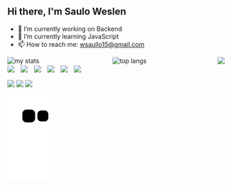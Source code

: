 ## Hi there, I'm Saulo Weslen

- 🔭 I’m currently working on Backend
- 🌱 I’m currently learning JavaScript
- 📫 How to reach me: wsaullo15@gmail.com

<img alt="my stats" align="left" width="47%" src="https://github-readme-stats.vercel.app/api?username=B0o07&show_icons=true&theme=tokyonight"/>

<img alt="top langs" align="left" width="47%" src="https://github-readme-stats.vercel.app/api/top-langs/?username=B0o07&layout=compact&theme=tokyonight&hide=jupyter%20notebook"/>

<p align="left">
  <img src="https://cdn.jsdelivr.net/gh/devicons/devicon/icons/javascript/javascript-original.svg" height="40" style="margin-right:10px;"/>
  <img src="https://cdn.jsdelivr.net/gh/devicons/devicon/icons/typescript/typescript-original.svg" height="40" style="margin-right:10px;"/>
  <img src="https://cdn.jsdelivr.net/gh/devicons/devicon/icons/react/react-original.svg" height="40" style="margin-right:10px;"/>
  <img src="https://cdn.jsdelivr.net/gh/devicons/devicon/icons/html5/html5-original.svg" height="40" style="margin-right:10px;"/>
  <img src="https://cdn.jsdelivr.net/gh/devicons/devicon/icons/css3/css3-original.svg" height="40" style="margin-right:10px;"/>
  <img src="https://cdn.jsdelivr.net/gh/devicons/devicon/icons/python/python-original.svg" height="40" style="margin-right:10px;"/>
  <img src="https://cdn.jsdelivr.net/gh/devicons/devicon/icons/csharp/csharp-original.svg" height="40" />
</p>
  

 
<div> 
  <a href="https://www.instagram.com/nickye_sky" target="_blank"><img src="https://img.shields.io/badge/-Instagram-%23E4405F?style=for-the-badge&logo=instagram&logoColor=white" target="_blank"></a>
  <a href = "wsaullo15@gmail.com"><img src="https://img.shields.io/badge/-Gmail-%23333?style=for-the-badge&logo=gmail&logoColor=white" target="_blank"></a>
  <a href="https://www.linkedin.com/in/saulo-weslen" target="_blank"><img src="https://img.shields.io/badge/-LinkedIn-%230077B5?style=for-the-badge&logo=linkedin&logoColor=white" target="_blank"></a>

</div>

  ![Sanake animation](https://github.com/rafaballerini/rafaballerini/blob/output/github-contribution-grid-snake.svg)
